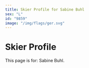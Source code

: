 ```yaml
---
title: Skier Profile for Sabine Buhl
sex: "L"
id: "9859"
image: "/img/flags/ger.svg" 
---
```


# Skier Profile

This page is for: Sabine Buhl.
    